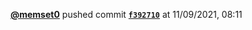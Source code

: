  <a href=https://github.com/memset0><strong>@memset0</strong></a>  pushed commit <a href=https://github.com/memset0/memset0/commit/f3927105b87520a1874f63490884ae606e2719d0><strong><code>f392710</code></strong></a>  at 11/09/2021, 08:11 
